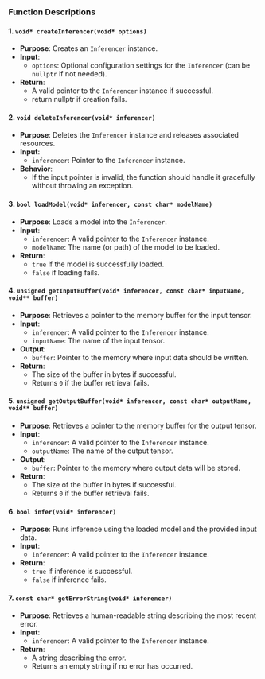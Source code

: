 ### **Function Descriptions**

#### **1. `void* createInferencer(void* options)`**
- **Purpose**: Creates an `Inferencer` instance.
- **Input**:
  - `options`: Optional configuration settings for the `Inferencer` (can be `nullptr` if not needed).
- **Return**:
  - A valid pointer to the `Inferencer` instance if successful.
  - return nullptr if creation fails.

#### **2. `void deleteInferencer(void* inferencer)`**
- **Purpose**: Deletes the `Inferencer` instance and releases associated resources.
- **Input**:
  - `inferencer`: Pointer to the `Inferencer` instance.
- **Behavior**:
  - If the input pointer is invalid, the function should handle it gracefully without throwing an exception.

#### **3. `bool loadModel(void* inferencer, const char* modelName)`**
- **Purpose**: Loads a model into the `Inferencer`.
- **Input**:
  - `inferencer`: A valid pointer to the `Inferencer` instance.
  - `modelName`: The name (or path) of the model to be loaded.
- **Return**:
  - `true` if the model is successfully loaded.
  - `false` if loading fails.

#### **4. `unsigned getInputBuffer(void* inferencer, const char* inputName, void** buffer)`**
- **Purpose**: Retrieves a pointer to the memory buffer for the input tensor.
- **Input**:
  - `inferencer`: A valid pointer to the `Inferencer` instance.
  - `inputName`: The name of the input tensor.
- **Output**:
  - `buffer`: Pointer to the memory where input data should be written.
- **Return**:
  - The size of the buffer in bytes if successful.
  - Returns `0` if the buffer retrieval fails.

#### **5. `unsigned getOutputBuffer(void* inferencer, const char* outputName, void** buffer)`**
- **Purpose**: Retrieves a pointer to the memory buffer for the output tensor.
- **Input**:
  - `inferencer`: A valid pointer to the `Inferencer` instance.
  - `outputName`: The name of the output tensor.
- **Output**:
  - `buffer`: Pointer to the memory where output data will be stored.
- **Return**:
  - The size of the buffer in bytes if successful.
  - Returns `0` if the buffer retrieval fails.

#### **6. `bool infer(void* inferencer)`**
- **Purpose**: Runs inference using the loaded model and the provided input data.
- **Input**:
  - `inferencer`: A valid pointer to the `Inferencer` instance.
- **Return**:
  - `true` if inference is successful.
  - `false` if inference fails.

#### **7. `const char* getErrorString(void* inferencer)`**
- **Purpose**: Retrieves a human-readable string describing the most recent error.
- **Input**:
  - `inferencer`: A valid pointer to the `Inferencer` instance.
- **Return**:
  - A string describing the error.
  - Returns an empty string if no error has occurred.
